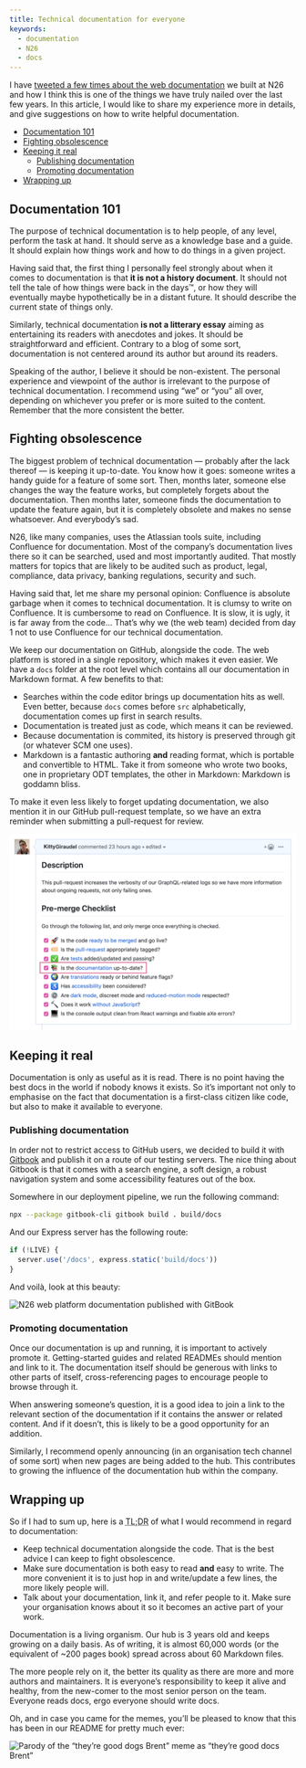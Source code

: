 ```yaml
---
title: Technical documentation for everyone
keywords:
  - documentation
  - N26
  - docs
---
```


I have [tweeted a few times about the web documentation](https://twitter.com/KittyGiraudel/status/1189941096559861760) we built at N26 and how I think this is one of the things we have truly nailed over the last few years. In this article, I would like to share my experience more in details, and give suggestions on how to write helpful documentation.

- [Documentation 101](#documentation-101)
- [Fighting obsolescence](#fighting-obsolescence)
- [Keeping it real](#keeping-it-real)
  - [Publishing documentation](#publishing-documentation)
  - [Promoting documentation](#promoting-documentation)
- [Wrapping up](#wrapping-up)

## Documentation 101

The purpose of technical documentation is to help people, of any level, perform the task at hand. It should serve as a knowledge base and a guide. It should explain how things work and how to do things in a given project.

Having said that, the first thing I personally feel strongly about when it comes to documentation is that **it is not a history document**. It should not tell the tale of how things were back in the days™, or how they will eventually maybe hypothetically be in a distant future. It should describe the current state of things only.

Similarly, technical documentation **is not a litterary essay** aiming as entertaining its readers with anecdotes and jokes. It should be straightforward and efficient. Contrary to a blog of some sort, documentation is not centered around its author but around its readers.

Speaking of the author, I believe it should be non-existent. The personal experience and viewpoint of the author is irrelevant to the purpose of technical documentation. I recommend using “we” or “you” all over, depending on whichever you prefer or is more suited to the content. Remember that the more consistent the better.

## Fighting obsolescence

The biggest problem of technical documentation — probably after the lack thereof — is keeping it up-to-date. You know how it goes: someone writes a handy guide for a feature of some sort. Then, months later, someone else changes the way the feature works, but completely forgets about the documentation. Then months later, someone finds the documentation to update the feature again, but it is completely obsolete and makes no sense whatsoever. And everybody’s sad.

N26, like many companies, uses the Atlassian tools suite, including Confluence for documentation. Most of the company’s documentation lives there so it can be searched, used and most importantly audited. That mostly matters for topics that are likely to be audited such as product, legal, compliance, data privacy, banking regulations, security and such.

Having said that, let me share my personal opinion: Confluence is absolute garbage when it comes to technical documentation. It is clumsy to write on Confluence. It is cumbersome to read on Confluence. It is slow, it is ugly, it is far away from the code… That’s why we (the web team) decided from day 1 not to use Confluence for our technical documentation.

We keep our documentation on GitHub, alongside the code. The web platform is stored in a single repository, which makes it even easier. We have a `docs` folder at the root level which contains all our documentation in Markdown format. A few benefits to that:

- Searches within the code editor brings up documentation hits as well. Even better, because `docs` comes before `src` alphabetically, documentation comes up first in search results.
- Documentation is treated just as code, which means it can be reviewed.
- Because documentation is commited, its history is preserved through git (or whatever SCM one uses).
- Markdown is a fantastic authoring **and** reading format, which is portable and convertible to HTML. Take it from someone who wrote two books, one in proprietary ODT templates, the other in Markdown: Markdown is goddamn bliss.

To make it even less likely to forget updating documentation, we also mention it in our GitHub pull-request template, so we have an extra reminder when submitting a pull-request for review.

![Documentation being mentioned in the pull-request template](/assets/images/technical-documentation-for-everyone/pull-request-template.png)

## Keeping it real

Documentation is only as useful as it is read. There is no point having the best docs in the world if nobody knows it exists. So it’s important not only to emphasise on the fact that documentation is a first-class citizen like code, but also to make it available to everyone.

### Publishing documentation

In order not to restrict access to GitHub users, we decided to build it with [Gitbook](https://github.com/GitbookIO/gitbook-cli) and publish it on a route of our testing servers. The nice thing about Gitbook is that it comes with a search engine, a soft design, a robust navigation system and some accessibility features out of the box.

Somewhere in our deployment pipeline, we run the following command:

```bash
npx --package gitbook-cli gitbook build . build/docs
```

And our Express server has the following route:

```js
if (!LIVE) {
  server.use('/docs', express.static('build/docs'))
}
```

And voilà, look at this beauty:

![N26 web platform documentation published with GitBook](/assets/images/technical-documentation-for-everyone/gitbook.jpeg)

### Promoting documentation

Once our documentation is up and running, it is important to actively promote it. Getting-started guides and related READMEs should mention and link to it. The documentation itself should be generous with links to other parts of itself, cross-referencing pages to encourage people to browse through it.

When answering someone’s question, it is a good idea to join a link to the relevant section of the documentation if it contains the answer or related content. And if it doesn’t, this is likely to be a good opportunity for an addition.

Similarly, I recommend openly announcing (in an organisation tech channel of some sort) when new pages are being added to the hub. This contributes to growing the influence of the documentation hub within the company.

## Wrapping up

So if I had to sum up, here is a <abbr title="Too Long; Didn’t Read">TL;DR</abbr> of what I would recommend in regard to documentation:

- Keep technical documentation alongside the code. That is the best advice I can keep to fight obsolescence.
- Make sure documentation is both easy to read **and** easy to write. The more convenient it is to just hop in and write/update a few lines, the more likely people will.
- Talk about your documentation, link it, and refer people to it. Make sure your organisation knows about it so it becomes an active part of your work.

Documentation is a living organism. Our hub is 3 years old and keeps growing on a daily basis. As of writing, it is almost 60,000 words (or the equivalent of ~200 pages book) spread across about 60 Markdown files.

The more people rely on it, the better its quality as there are more and more authors and maintainers. It is everyone’s responsibility to keep it alive and healthy, from the new-comer to the most senior person on the team. Everyone reads docs, ergo everyone should write docs.

Oh, and in case you came for the memes, you’ll be pleased to know that this has been in our README for pretty much ever:

![Parody of the “they’re good dogs Brent” meme as “they’re good docs Brent”](/assets/images/technical-documentation-for-everyone/good-docs-brent.png)
